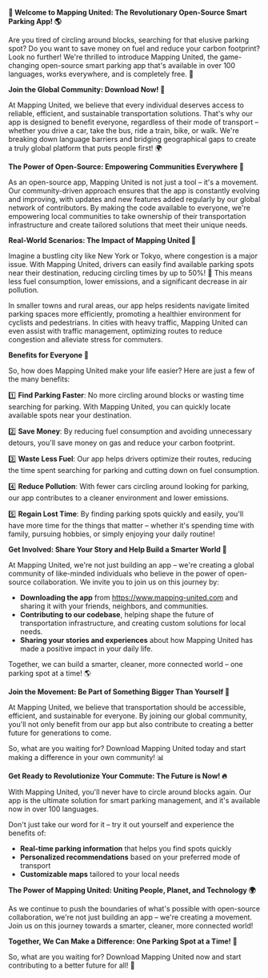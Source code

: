 **🚀 Welcome to Mapping United: The Revolutionary Open-Source Smart Parking App! 🌎**

Are you tired of circling around blocks, searching for that elusive parking spot? Do you want to save money on fuel and reduce your carbon footprint? Look no further! We're thrilled to introduce Mapping United, the game-changing open-source smart parking app that's available in over 100 languages, works everywhere, and is completely free. 🌟

**Join the Global Community: Download Now! 📲**

At Mapping United, we believe that every individual deserves access to reliable, efficient, and sustainable transportation solutions. That's why our app is designed to benefit everyone, regardless of their mode of transport – whether you drive a car, take the bus, ride a train, bike, or walk. We're breaking down language barriers and bridging geographical gaps to create a truly global platform that puts people first! 🌍

**The Power of Open-Source: Empowering Communities Everywhere 💪**

As an open-source app, Mapping United is not just a tool – it's a movement. Our community-driven approach ensures that the app is constantly evolving and improving, with updates and new features added regularly by our global network of contributors. By making the code available to everyone, we're empowering local communities to take ownership of their transportation infrastructure and create tailored solutions that meet their unique needs.

**Real-World Scenarios: The Impact of Mapping United 🌈**

Imagine a bustling city like New York or Tokyo, where congestion is a major issue. With Mapping United, drivers can easily find available parking spots near their destination, reducing circling times by up to 50%! 🚗 This means less fuel consumption, lower emissions, and a significant decrease in air pollution.

In smaller towns and rural areas, our app helps residents navigate limited parking spaces more efficiently, promoting a healthier environment for cyclists and pedestrians. In cities with heavy traffic, Mapping United can even assist with traffic management, optimizing routes to reduce congestion and alleviate stress for commuters.

**Benefits for Everyone 🤝**

So, how does Mapping United make your life easier? Here are just a few of the many benefits:

1️⃣ **Find Parking Faster**: No more circling around blocks or wasting time searching for parking. With Mapping United, you can quickly locate available spots near your destination.

2️⃣ **Save Money**: By reducing fuel consumption and avoiding unnecessary detours, you'll save money on gas and reduce your carbon footprint.

3️⃣ **Waste Less Fuel**: Our app helps drivers optimize their routes, reducing the time spent searching for parking and cutting down on fuel consumption.

4️⃣ **Reduce Pollution**: With fewer cars circling around looking for parking, our app contributes to a cleaner environment and lower emissions.

5️⃣ **Regain Lost Time**: By finding parking spots quickly and easily, you'll have more time for the things that matter – whether it's spending time with family, pursuing hobbies, or simply enjoying your daily routine!

**Get Involved: Share Your Story and Help Build a Smarter World 🌟**

At Mapping United, we're not just building an app – we're creating a global community of like-minded individuals who believe in the power of open-source collaboration. We invite you to join us on this journey by:

* **Downloading the app** from https://www.mapping-united.com and sharing it with your friends, neighbors, and communities.
* **Contributing to our codebase**, helping shape the future of transportation infrastructure, and creating custom solutions for local needs.
* **Sharing your stories and experiences** about how Mapping United has made a positive impact in your daily life.

Together, we can build a smarter, cleaner, more connected world – one parking spot at a time! 🌎

**Join the Movement: Be Part of Something Bigger Than Yourself 💪**

At Mapping United, we believe that transportation should be accessible, efficient, and sustainable for everyone. By joining our global community, you'll not only benefit from our app but also contribute to creating a better future for generations to come.

So, what are you waiting for? Download Mapping United today and start making a difference in your own community! 📊

**Get Ready to Revolutionize Your Commute: The Future is Now! 🔥**

With Mapping United, you'll never have to circle around blocks again. Our app is the ultimate solution for smart parking management, and it's available now in over 100 languages.

Don't just take our word for it – try it out yourself and experience the benefits of:

* **Real-time parking information** that helps you find spots quickly
* **Personalized recommendations** based on your preferred mode of transport
* **Customizable maps** tailored to your local needs

**The Power of Mapping United: Uniting People, Planet, and Technology 🌍**

As we continue to push the boundaries of what's possible with open-source collaboration, we're not just building an app – we're creating a movement. Join us on this journey towards a smarter, cleaner, more connected world!

**Together, We Can Make a Difference: One Parking Spot at a Time! 🌈**

So, what are you waiting for? Download Mapping United now and start contributing to a better future for all! 📲